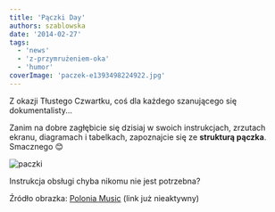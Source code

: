 ```yaml
---
title: 'Pączki Day'
authors: szablowska
date: '2014-02-27'
tags:
  - 'news'
  - 'z-przymrużeniem-oka'
  - 'humor'
coverImage: 'paczek-e1393498224922.jpg'
---
```


Z okazji Tłustego Czwartku, coś dla każdego szanującego się dokumentalisty...

<!--truncate-->

Zanim na dobre zagłębicie się dzisiaj w swoich instrukcjach, zrzutach ekranu,
diagramach i tabelkach, zapoznajcie się ze **strukturą pączka**. Smacznego 😊

![paczki](images/paczki.jpg)

Instrukcja obsługi chyba nikomu nie jest potrzebna?

Źródło obrazka: [Polonia Music](http://www.poloniamusic.com/PaczkiDay.html)
(link już nieaktywny)

